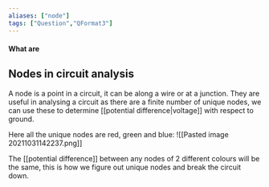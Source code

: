 ```yaml
---
aliases: ["node"]
tags: ["Question","QFormat3"]
---
```


#### What are
## Nodes in circuit analysis
A node is a point in a circuit, it can be along a wire or at a junction. They are useful in analysing a circuit as there are a finite number of unique nodes, we can use these to determine [[potential difference|voltage]] with respect to ground.

Here all the unique nodes are red, green and blue:
![[Pasted image 20211031142237.png]]

The [[potential difference]] between any nodes of 2 different colours will be the same, this is how we figure out unique nodes and break the circuit down.


